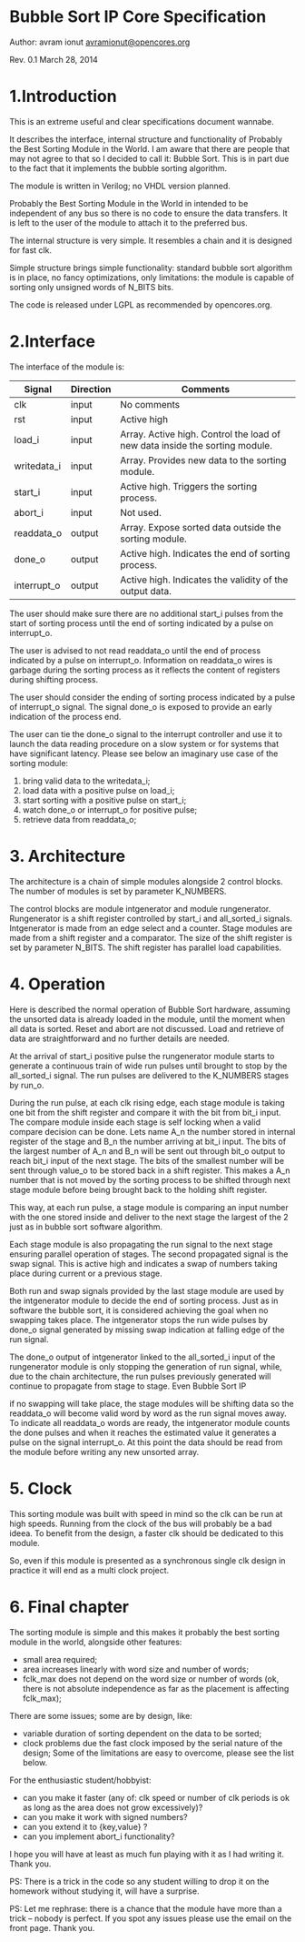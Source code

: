 
# Bubble Sort IP Core Specification

Author: avram ionut
avramionut@opencores.org

Rev. 0.1
March 28, 2014


# 1.Introduction

This is an extreme useful and clear specifications document wannabe. 

It describes the interface, internal structure and functionality of Probably the Best Sorting Module in the World.  I am aware that there are people that may not agree to that so I decided to call it: Bubble Sort. This is in part due to the fact that it implements the bubble sorting algorithm. 

The module is written in Verilog; no VHDL version planned.

Probably the Best Sorting Module in the World in intended to be independent of any bus so there is no code to ensure the data transfers. It is left to the user of the module to attach it to the preferred bus. 

The internal structure is very simple. It resembles a chain and it is designed for fast clk. 

Simple structure brings simple functionality: standard bubble sort algorithm is in place, no fancy optimizations, only limitations: the module is capable of sorting only unsigned
words of N_BITS bits. 

The code is released under LGPL as recommended by opencores.org.

# 2.Interface

The interface of the module is:

| Signal       | Direction | Comments                                                   |
|--------------|-----------|------------------------------------------------------------|
| clk          | input     | No comments                                                |
| rst          | input     | Active high                                                |
| load_i       | input     | Array. Active high. Control the load of new data inside the sorting module. |
| writedata_i  | input     | Array. Provides new data to the sorting module.            |
| start_i      | input     | Active high. Triggers the sorting process.                 |
| abort_i      | input     | Not used.                                                  |
| readdata_o   | output    | Array. Expose sorted data outside the sorting module.      |
| done_o       | output    | Active high. Indicates the end of sorting process.         |
| interrupt_o  | output    | Active high. Indicates the validity of the output data.    |

The user should make sure there are no additional start_i pulses from the start of sorting process until the end of sorting indicated by a pulse on interrupt_o.

The user is advised to not read readdata_o until the end of process indicated by a pulse on interrupt_o. Information on readdata_o wires is garbage during the sorting process as it reflects the content of registers during shifting process.

The user should consider the ending of sorting process indicated by a pulse of interrupt_o signal. The signal done_o is exposed to provide an early indication of the process end.

The user can tie the done_o signal to the interrupt controller and use it to launch the data reading procedure on a slow system or for systems that have significant latency.  Please see below an imaginary use case of the sorting module:



1. bring valid data to the writedata_i;
2. load data with a positive pulse on load_i;
3. start sorting with a positive pulse on start_i;
4. watch done_o or interrupt_o for positive pulse;
5. retrieve data from readdata_o;



# 3. Architecture

The architecture is a chain of simple modules alongside 2 control blocks. The number of modules is set by parameter K_NUMBERS.

The control blocks are module intgenerator and module rungenerator.
Rungenerator is a shift register controlled by start_i and all_sorted_i signals.
Intgenerator is made from an edge select and a counter.
Stage modules are made from a shift register and a comparator. 
The size of the shift register is set by parameter N_BITS. 
The shift register has parallel load capabilities.

# 4. Operation

Here is described the normal operation of Bubble Sort hardware, assuming the unsorted data is already loaded in the module, until the moment when all data is sorted. Reset and abort are not discussed. Load and retrieve of data are straightforward and no further details are needed.

At the arrival of start_i positive pulse the rungenerator module starts to generate a continuous train of wide run pulses until brought to stop by the all_sorted_i signal. The run pulses are delivered to the K_NUMBERS stages by run_o.

During the run pulse, at each clk rising edge, each stage module is taking one bit from the shift register and compare it with the bit from bit_i input. The compare module inside each stage is self locking when a valid compare decision can be done. Lets name A_n the number stored in internal register of the stage and B_n the number arriving at bit_i input. The bits of the largest number of A_n and B_n will be sent out through bit_o output to reach bit_i input of the next stage. The bits of the smallest number will be sent through value_o to be stored back in a shift register. This makes a A_n number that is not moved by the sorting process to be shifted through next stage module before being brought back to the holding shift register.

This way, at each run pulse, a stage module is comparing an input number with the one stored inside and deliver to the next stage the largest of the 2 just as in bubble sort software algorithm.

Each stage module is also propagating the run signal to the next stage ensuring parallel operation of stages. The second propagated signal is the swap signal. This is active high and indicates a swap of numbers taking place during current or a previous stage.

Both run and swap signals provided by the last stage module are used by the intgenerator module to decide the end of sorting process. Just as in software the bubble sort, it is considered achieving the goal when no swapping takes place. The intgenerator stops the run wide pulses by done_o signal generated by missing swap indication at falling edge of the run signal.

The done_o output of intgenerator linked to the all_sorted_i input of the rungenerator module is only stopping the generation of run signal, while, due to the chain architecture, the run pulses previously generated will continue to propagate from stage to stage. Even Bubble Sort IP

if no swapping will take place, the stage modules will be shifting data so the readdata_o will become valid word by word as the run signal moves away. To indicate all readdata_o words are ready, the intgenerator module counts the done pulses and when it reaches the estimated value it generates a pulse on the signal interrupt_o. At this point the data should be read from the module before writing any new unsorted array.

# 5. Clock

This sorting module was built with speed in mind so the clk can be run at high speeds.  Running from the clock of the bus will probably be a bad ideea. To benefit from the design, a faster clk should be dedicated to this module.

So, even if this module is presented as a synchronous single clk design in practice it will end as a multi clock project.

# 6. Final chapter

The sorting module is simple and this makes it probably the best sorting module in the world, alongside other features:
- small area required;
- area increases linearly with word size and number of words;
- fclk_max does not depend on the word size or number of words (ok, there is not absolute independence as far as the placement is affecting fclk_max);

There are some issues; some are by design, like:
- variable duration of sorting dependent on the data to be sorted;
- clock problems due the fast clock imposed by the serial nature of the design;
Some of the limitations are easy to overcome, please see the list below.

For the enthusiastic student/hobbyist:
- can you make it faster (any of: clk speed or number of clk periods is ok as long as the area does not grow excessively)?
- can you make it work with signed numbers?
- can you extend it to {key,value} ?
- can you implement abort_i functionality?

I hope you will have at least as much fun playing with it as I had writing it.
Thank you.

PS: There is a trick in the code so any student willing to drop it on the homework without studying it, will have a surprise.

PS: Let me rephrase: there is a chance that the module have more than a trick – nobody is perfect. If you spot any issues please use the email on the front page. Thank you.

